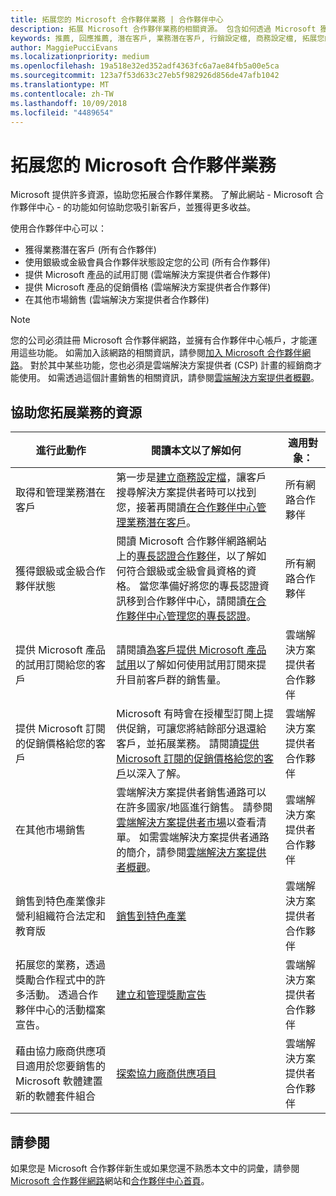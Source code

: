 ```yaml
---
title: 拓展您的 Microsoft 合作夥伴業務 | 合作夥伴中心
description: 拓展 Microsoft 合作夥伴業務的相關資源。 包含如何透過 Microsoft 獲得業務潛在客戶 (推薦)。
keywords: 推薦, 回應推薦, 潛在客戶, 業務潛在客戶, 行銷設定檔, 商務設定檔, 拓展您的業務, 業務機會, 專長認證, 銀級會員, 金級會員, 試用供應項目, 市場擴張, 國内雲
author: MaggiePucciEvans
ms.localizationpriority: medium
ms.openlocfilehash: 19a518e32ed352adf4363fc6a7ae84fb5a00e5ca
ms.sourcegitcommit: 123a7f53d633c27eb5f982926d856de47afb1042
ms.translationtype: MT
ms.contentlocale: zh-TW
ms.lasthandoff: 10/09/2018
ms.locfileid: "4489654"
---
```

# <a name="grow-your-microsoft-partner-business"></a>拓展您的 Microsoft 合作夥伴業務 

Microsoft 提供許多資源，協助您拓展合作夥伴業務。 了解此網站 - Microsoft 合作夥伴中心 - 的功能如何協助您吸引新客戶，並獲得更多收益。 

使用合作夥伴中心可以：

-   獲得業務潛在客戶 (所有合作夥伴)
-   使用銀級或金級會員合作夥伴狀態設定您的公司 (所有合作夥伴)
-   提供 Microsoft 產品的試用訂閱 (雲端解決方案提供者合作夥伴)
-   提供 Microsoft 產品的促銷價格 (雲端解決方案提供者合作夥伴)
-   在其他市場銷售 (雲端解決方案提供者合作夥伴)

> [!NOTE]  
>  您的公司必須註冊 Microsoft 合作夥伴網路，並擁有合作夥伴中心帳戶，才能運用這些功能。 如需加入該網路的相關資訊，請參閱[加入 Microsoft 合作夥伴網路](mpn-overview.md)。 對於其中某些功能，您也必須是雲端解決方案提供者 (CSP) 計畫的經銷商才能使用。 如需透過這個計畫銷售的相關資訊，請參閱[雲端解決方案提供者概觀](csp-overview.md)。

## <a name="resources-to-help-your-business-grow"></a>協助您拓展業務的資源

|  **進行此動作**  |  **閱讀本文以了解如何**  |  **適用對象：**  |
|--------------|-----------|--------------
| 取得和管理業務潛在客戶 | 第一步是[建立商務設定檔](create-a-marketing-profile.md)，讓客戶搜尋解決方案提供者時可以找到您，接著再閱讀[在合作夥伴中心管理業務潛在客戶](responding-to-referrals.md)。 | 所有網路合作夥伴 |
| 獲得銀級或金級合作夥伴狀態 | 閱讀 Microsoft 合作夥伴網路網站上的[專長認證合作夥伴](https://partner.microsoft.com/membership/competencies)，以了解如何符合銀級或金級會員資格的資格。 當您準備好將您的專長認證資訊移到合作夥伴中心，請閱讀[在合作夥伴中心管理您的專長認證](competencies.md)。 | 所有網路合作夥伴 |
| 提供 Microsoft 產品的試用訂閱給您的客戶 | 請閱讀[為客戶提供 Microsoft 產品試用](offer-your-customers-trials-of-microsoft-products.md)以了解如何使用試用訂閱來提升目前客戶群的銷售量。| 雲端解決方案提供者合作夥伴 |
| 提供 Microsoft 訂閱的促銷價格給您的客戶 | Microsoft 有時會在授權型訂閱上提供促銷，可讓您將結餘部分退還給客戶，並拓展業務。 請閱讀[提供 Microsoft 訂閱的促銷價格給您的客戶](promotions.md)以深入了解。 | 雲端解決方案提供者合作夥伴 |
| 在其他市場銷售 | 雲端解決方案提供者銷售通路可以在許多國家/地區進行銷售。 請參閱[雲端解決方案提供者市場](agreements.md)以查看清單。 如需雲端解決方案提供者通路的簡介，請參閱[雲端解決方案提供者概觀](csp-overview.md)。  | 雲端解決方案提供者合作夥伴 |
銷售到特色產業像非營利組織符合法定和教育版|[銷售到特色產業](get-special-pricing-for-offers.md)|雲端解決方案提供者合作夥伴|
|拓展您的業務，透過獎勵合作程式中的許多活動。 透過合作夥伴中心的活動檔案宣告。| [建立和管理獎勵宣告](create-incentives-claims.md)|雲端解決方案提供者合作夥伴|
|藉由協力廠商供應項目適用於您要銷售的 Microsoft 軟體建置新的軟體套件組合|[探索協力廠商供應項目](third-party-offers.md)|雲端解決方案提供者合作夥伴|

## <a name="see-also"></a>請參閱

如果您是 Microsoft 合作夥伴新生或如果您還不熟悉本文中的詞彙，請參閱 [Microsoft 合作夥伴網路](https://partner.microsoft.com)網站和[合作夥伴中心首頁](https://partnercenter.microsoft.com/partner/home)。

